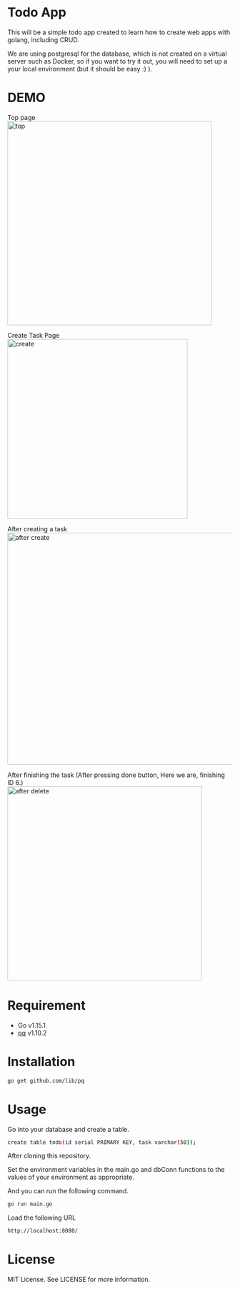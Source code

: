 # Todo App

This will be a simple todo app created to learn how to create web apps with golang, including CRUD.

We are using postgresql for the database, which is not created on a virtual server such as Docker, so if you want to try it out, you will need to set up a your local environment (but it should be easy :) ).

# DEMO

Top page<br>
<img width="457" alt="top" src="https://user-images.githubusercontent.com/57692216/123016458-98e4f980-d405-11eb-9f86-7489ce0eedb2.png">

Create Task Page<br>
<img width="403" alt="create" src="https://user-images.githubusercontent.com/57692216/123016536-caf65b80-d405-11eb-8264-459a09ca5c24.png">

After creating a task<br>
<img width="520" alt="after create" src="https://user-images.githubusercontent.com/57692216/123016760-46580d00-d406-11eb-8db9-0ae9ee770dfd.png">

After finishing the task (After pressing done button, Here we are, finishing ID 6.)<br>
<img width="435" alt="after delete" src="https://user-images.githubusercontent.com/57692216/123017674-0560f800-d408-11eb-8703-8be0a9bb27a8.png">

# Requirement

- Go v1.15.1
- [pq](https://github.com/lib/pq) v1.10.2

# Installation

```bash
go get github.com/lib/pq
```

# Usage

Go into your database and create a table.

```bash
create table todo(id serial PRIMARY KEY, task varchar(50));
```

After cloning this repository.

Set the environment variables in the main.go and dbConn functions to the values of your environment as appropriate.

And you can run the following command.

```bash
go run main.go
```

Load the following URL

```bash
http://localhost:8080/
```

# License

MIT License. See LICENSE for more information.
